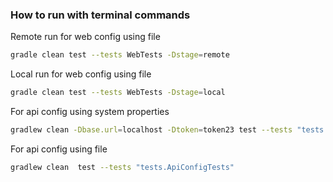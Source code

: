 ### How to run with terminal commands
Remote run for web config using file
```bash
gradle clean test --tests WebTests -Dstage=remote
```
Local run for web config using file
```bash
gradle clean test --tests WebTests -Dstage=local
```

For api config using system properties
```bash
gradlew clean -Dbase.url=localhost -Dtoken=token23 test --tests "tests.ApiConfigTests"
```

For api config using file
```bash
gradlew clean  test --tests "tests.ApiConfigTests"
```